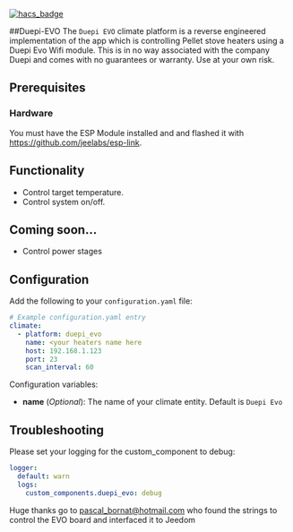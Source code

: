 [![hacs_badge](https://img.shields.io/badge/HACS-Default-orange.svg?style=for-the-badge)](https://github.com/custom-components/hacs)

##Duepi-EVO
The `Duepi EVO` climate platform is a reverse engineered implementation of the app which is controlling Pellet stove heaters using a Duepi Evo Wifi module.
This is in no way associated with the company Duepi and comes with no guarantees or warranty. Use at your own risk.

## Prerequisites
### Hardware
You must have the ESP Module installed and and flashed it with https://github.com/jeelabs/esp-link.

## Functionality
- Control target temperature.
- Control system on/off.

## Coming soon...
- Control power stages

## Configuration
Add the following to your `configuration.yaml` file:

```yaml
# Example configuration.yaml entry
climate:
  - platform: duepi_evo
    name: <your heaters name here
    host: 192.168.1.123
    port: 23
    scan_interval: 60
```

Configuration variables:

- **name** (*Optional*): The name of your climate entity. Default is `Duepi Evo`

## Troubleshooting
Please set your logging for the custom_component to debug:
```yaml
logger:
  default: warn
  logs:
    custom_components.duepi_evo: debug
```

Huge thanks go to pascal_bornat@hotmail.com
who found the strings to control the EVO board and interfaced it to Jeedom
